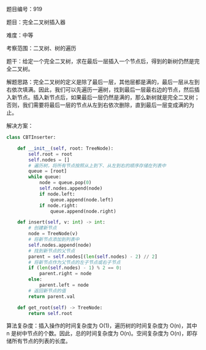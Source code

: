 题目编号：919

题目：完全二叉树插入器

难度：中等

考察范围：二叉树、树的遍历

题干：给定一个完全二叉树，求在最后一层插入一个节点后，得到的新树仍然是完全二叉树。

解题思路：完全二叉树的定义是除了最后一层，其他层都是满的，最后一层从左到右依次填满。因此，我们可以先遍历一遍树，找到最后一层最右边的节点，然后插入新节点。插入新节点后，如果最后一层仍然是满的，那么新树就是完全二叉树；否则，我们需要将最后一层的节点从左到右依次删除，直到最后一层变成满的为止。

解决方案：

```python
class CBTInserter:

    def __init__(self, root: TreeNode):
        self.root = root
        self.nodes = []
        # 遍历树，将所有节点按照从上到下、从左到右的顺序存储在列表中
        queue = [root]
        while queue:
            node = queue.pop(0)
            self.nodes.append(node)
            if node.left:
                queue.append(node.left)
            if node.right:
                queue.append(node.right)

    def insert(self, v: int) -> int:
        # 创建新节点
        node = TreeNode(v)
        # 将新节点添加到列表中
        self.nodes.append(node)
        # 找到新节点的父节点
        parent = self.nodes[(len(self.nodes) - 2) // 2]
        # 将新节点作为父节点的左子节点或右子节点
        if (len(self.nodes) - 1) % 2 == 0:
            parent.right = node
        else:
            parent.left = node
        # 返回新节点的值
        return parent.val

    def get_root(self) -> TreeNode:
        return self.root
```

算法复杂度：插入操作的时间复杂度为 O(1)，遍历树的时间复杂度为 O(n)，其中 n 是树中节点的个数。因此，总的时间复杂度为 O(n)。空间复杂度为 O(n)，即存储所有节点的列表的长度。